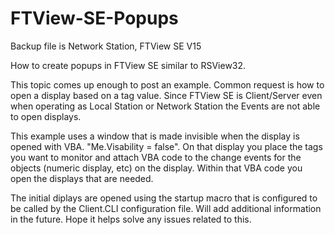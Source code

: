 # FTView-SE-Popups
Backup file is Network Station, FTView SE V15

How to create popups in FTView SE similar to RSView32.

This topic comes up enough to post an example.  Common request is how to open a display based on a tag value.  Since FTView SE is Client/Server even when operating as Local Station or Network Station the Events are not able to open displays.

This example uses a window that is made invisible when the display is opened with VBA. "Me.Visability = false".  On that display you place the tags you want to monitor and attach VBA code to the change events for the objects (numeric display, etc) on the display.
Within that VBA code you open the displays that are needed.

The initial diplays are opened using the startup macro that is configured to be called by the Client.CLI configuration file.  Will add additional information in the future.
Hope it helps solve any issues related to this.


